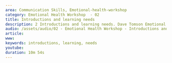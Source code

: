 ```yaml
---
area: Communication Skills, Emotional-health-workshop
category: Emotional Health Workshop  - 02
title: Introductions and learning needs
description: 2 Introductions and learning needs. Dave Tomson Emotional health 
audio: /assets/audio/02 - Emotional Health Workshop - Introductions and learning needs. Dave Tomson Emotional health - MQ.mp3
article: 
www: 
keywords: introductions, learning, needs
youtube: 
duration: 10m 54s
--- 
```

